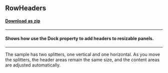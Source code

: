 ## RowHeaders
#### [Download as zip](https://grapecity.github.io/DownGit/#/home?url=https://github.com/GrapeCity/ComponentOne-WinForms-Samples/tree/master/NetFramework\Sizer\CS\RowHeaders)
____
#### Shows how use the Dock property to add headers to resizable panels.
____
The sample has two splitters, one vertical and one horizontal. As you move the splitters, the header areas remain the same size, and the content areas are adjusted automatically.
